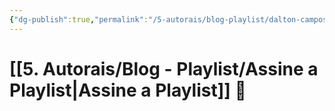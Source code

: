 ```yaml
---
{"dg-publish":true,"permalink":"/5-autorais/blog-playlist/dalton-campos/","tags":["gardenEntry"]}
---
```


# [[5. Autorais/Blog - Playlist/Assine a Playlist\|Assine a Playlist]] 💌
